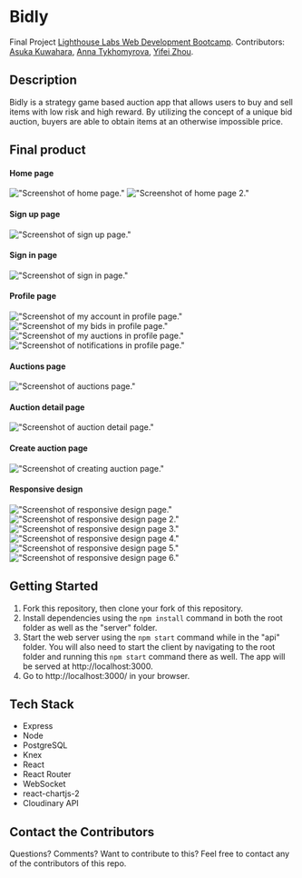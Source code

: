 # Bidly

Final Project [Lighthouse Labs Web Development Bootcamp](https://www.lighthouselabs.ca/).
Contributors: [Asuka Kuwahara](https://github.com/asucarlos), [Anna Tykhomyrova](https://github.com/AnnaTykhomyrova), [Yifei Zhou](https://github.com/yfzo).

## Description 

Bidly is a strategy game based auction app that allows users to buy and sell items with low risk and high reward. By utilizing the concept of a unique bid auction, buyers are able to obtain items at an otherwise impossible price.

## Final product

#### Home page
!["Screenshot of home page."]()
!["Screenshot of home page 2."]()
#### Sign up page
!["Screenshot of sign up page."]()
#### Sign in page
!["Screenshot of sign in page."]()
#### Profile page
!["Screenshot of my account in profile page."]()
!["Screenshot of my bids in profile page."]()
!["Screenshot of my auctions in profile page."]()
!["Screenshot of notifications in profile page."]()
#### Auctions page
!["Screenshot of auctions page."]()
#### Auction detail page
!["Screenshot of auction detail page."]()
#### Create auction page
!["Screenshot of creating auction page."]()
#### Responsive design 
!["Screenshot of responsive design page."]()
!["Screenshot of responsive design page 2."]()
!["Screenshot of responsive design page 3."]()
!["Screenshot of responsive design page 4."]()
!["Screenshot of responsive design page 5."]()
!["Screenshot of responsive design page 6."]()

## Getting Started

1. Fork this repository, then clone your fork of this repository.
2. Install dependencies using the `npm install` command in both the root folder as well as the "server" folder.
3. Start the web server using the `npm start` command while in the "api" folder. 
   You will also need to start the client by navigating to the root folder and running  this `npm start` command there as well. The app will be served at http://localhost:3000.
4. Go to http://localhost:3000/ in your browser.

## Tech Stack
- Express
- Node
- PostgreSQL
- Knex
- React
- React Router
- WebSocket
- react-chartjs-2
- Cloudinary API

## Contact the Contributors
Questions? Comments? Want to contribute to this? Feel free to contact any of the contributors of this repo.